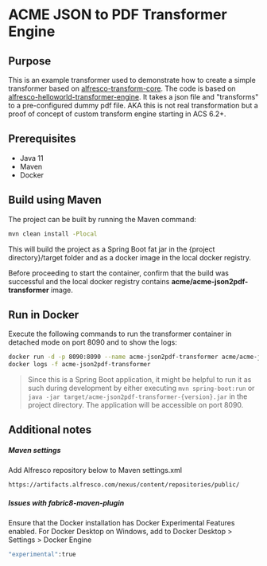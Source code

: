 # ACME JSON to PDF Transformer Engine

## Purpose
This is an example transformer used to demonstrate how to create a simple transformer based on
[alfresco-transform-core](https://github.com/Alfresco/alfresco-transform-core). The code is based on [alfresco-helloworld-transformer-engine](https://github.com/Alfresco/alfresco-helloworld-transformer/tree/master/alfresco-helloworld-transformer-engine). It takes a json file and "transforms" to a pre-configured dummy pdf file. AKA this is not real transformation but a proof of concept of custom transform engine starting in ACS 6.2+. 

## Prerequisites
* Java 11
* Maven
* Docker

## Build using Maven
The project can be built by running the Maven command:

```bash
mvn clean install -Plocal
```

This will build the project as a Spring Boot fat jar in the {project directory}/target folder
and as a docker image in the local docker registry.

Before proceeding to start the container, confirm that the build was successful and the local docker
registry contains **acme/acme-json2pdf-transformer** image.

## Run in Docker

Execute the following commands to run the transformer container in detached mode on port 8090 and to show the logs:

```bash
docker run -d -p 8090:8090 --name acme-json2pdf-transformer acme/acme-json2pdf-transformer:latest
docker logs -f acme-json2pdf-transformer
```

> Since this is a Spring Boot application,
 it might be helpful to run it as such during development by either executing `mvn spring-boot:run`
 or `java -jar target/acme-json2pdf-transformer-{version}.jar` in the project directory.
 The application will be accessible on port 8090.

## Additional notes

##### Maven settings
Add Alfresco repository below to Maven settings.xml

```bash
https://artifacts.alfresco.com/nexus/content/repositories/public/
```

##### Issues with fabric8-maven-plugin
Ensure that the Docker installation has Docker Experimental Features enabled. For Docker Desktop on Windows, add to Docker Desktop > Settings > Docker Engine

```bash
"experimental":true
```
